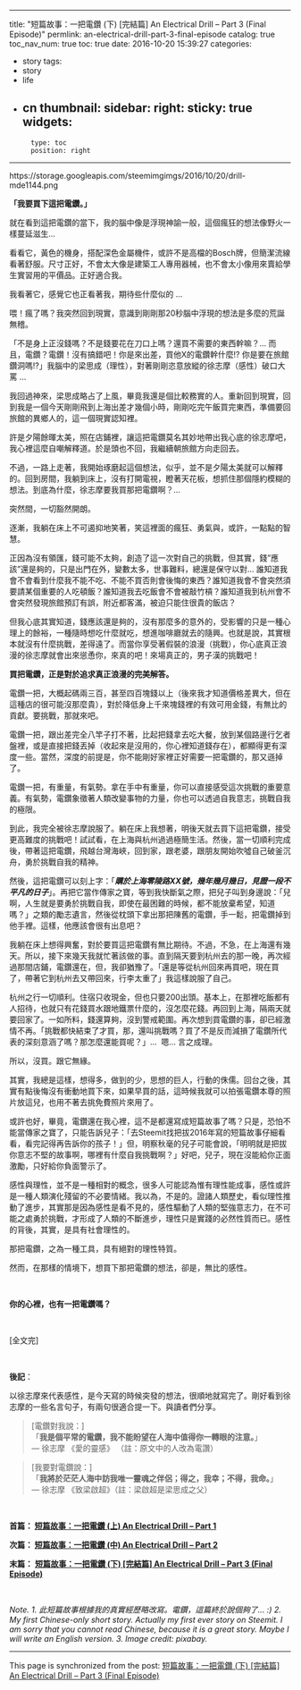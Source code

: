 
---
title: "短篇故事：一把電鑽 (下)  [完結篇]  An Electrical Drill – Part 3 (Final Episode)"
permlink: an-electrical-drill-part-3-final-episode
catalog: true
toc_nav_num: true
toc: true
date: 2016-10-20 15:39:27
categories:
- story
tags:
- story
- life
- cn
thumbnail: 
sidebar:
    right:
        sticky: true
widgets:
    -
        type: toc
        position: right
---


<html>
<p>https://storage.googleapis.com/steemimgimgs/2016/10/20/drill-mde1144.png</p>
<p><strong>「我要買下這把電鑽。」</strong></p>
<p>就在看到這把電鑽的當下，我的腦中像是浮現神諭一般，這個瘋狂的想法像野火一樣蔓延滋生…</p>
<p>看看它，黃色的機身，搭配深色金屬機件，或許不是高檔的Bosch牌，但簡潔流線看著舒服。尺寸正好，不會太大像是建築工人專用器械，也不會太小像用來賣給學生實習用的平價品。正好適合我。</p>
<p>我看著它，感覺它也正看著我，期待些什麼似的 …</p>
<p>喂！瘋了嗎？我突然回到現實，意識到剛剛那20秒腦中浮現的想法是多麼的荒誕無稽。</p>
<p>「不是身上正沒錢嗎？不是錢要花在刀口上嗎？還買不需要的東西幹嘛？… 而且，電鑽？電鑽！沒有搞錯吧！你是來出差，買他X的電鑽幹什麼!? 你是要在旅館鑽洞嗎!?」我腦中的梁思成（理性），對著剛剛恣意放縱的徐志摩（感性）破口大罵 …</p>
<p>我回過神來，梁思成略占了上風，畢竟我還是個比較務實的人。重新回到現實，回到我是一個今天剛剛飛到上海出差才幾個小時，剛剛吃完午飯買完東西，準備要回旅館的異鄉人的，這一個現實認知裡。</p>
<p>許是夕陽餘暉太美，照在店鋪裡，讓這把電鑽莫名其妙地帶出我心底的徐志摩吧，我心裡這麼自嘲解釋道。於是頭也不回，我繼續朝旅館方向走回去。</p>
<p>不過，一路上走著，我開始琢磨起這個想法，似乎，並不是夕陽太美就可以解釋的。回到房間，我躺到床上，沒有打開電視，瞪著天花板，想抓住那個隱約模糊的想法。到底為什麼，徐志摩要我買那把電鑽啊？…</p>
<p>突然間，一切豁然開朗。</p>
<p>逐漸，我躺在床上不可遏抑地笑著，笑這裡面的瘋狂、勇氣與，或許，一點點的智慧。</p>
<p>正因為沒有領匯，錢可能不太夠，創造了這一次對自己的挑戰，但其實，錢”應該”還是夠的，只是出門在外，變數太多，世事難料，總還是保守以對… 誰知道我會不會看到什麼我不能不吃、不能不買否則會後悔的東西？誰知道我會不會突然須要請某個重要的人吃頓飯？誰知道我去吃飯會不會被敲竹槓？誰知道我到杭州會不會突然發現旅館預訂有誤，附近都客滿，被迫只能住很貴的飯店？</p>
<p>但我心底其實知道，錢應該還是夠的，沒有那麼多的意外的，受影響的只是一種心理上的餘裕，一種隨時想吃什麼就吃，想進咖啡廳就去的隨興。也就是說，其實根本就沒有什麼挑戰，差得遠了。而當你享受著假裝的浪漫（挑戰），你心底真正浪漫的徐志摩就會出來慫恿你，來真的吧！來場真正的，男子漢的挑戰吧！</p>
<p><strong>買把電鑽，正是對於追求真正浪漫的完美解答。</strong></p>
<p>電鑽一把，大概起碼兩三百，甚至四百塊錢以上（後來我才知道價格差異大，但在這種店的很可能沒那麼貴），對於降低身上千來塊錢裡的有效可用金錢，有無比的貢獻。要挑戰，那就來吧。</p>
<p>電鑽一把，跟出差完全八竿子打不著，比起把錢拿去吃大餐，放到某個路邊行乞者盤裡，或是直接把錢丟掉（收起來是沒用的，你心裡知道錢存在），都顯得更有深度一些。當然，深度的前提是，你不能剛好家裡正好需要一把電鑽的，那又遜掉了。</p>
<p>電鑽一把，有重量，有氣勢。拿在手中有重量，你可以直接感受這次挑戰的重要意義。有氣勢，電鑽象徵著人類改變事物的力量，你也可以透過自我意志，挑戰自我的極限。</p>
<p>到此，我完全被徐志摩說服了。躺在床上我想著，明後天就去買下這把電鑽，接受更高難度的挑戰吧！試試看，在上海與杭州過過極簡生活。然後，當一切順利完成後，帶著這把電鑽，飛越台灣海峽，回到家，跟老婆，跟朋友開始吹噓自己破釜沉舟，勇於挑戰自我的精神。</p>
<p>然後，這把電鑽可以刻上字：「<em><strong>購於上海零陵路XX號，幾年幾月幾日，見證一段不平凡的日子</strong></em>」。再把它當作傳家之寶，等到我快斷氣之際，把兒子叫到身邊說：「兒啊，人生就是要勇於挑戰自我，即使在最困難的時候，都不能放棄希望，知道嗎？」之類的勵志遺言，然後從枕頭下拿出那把陳舊的電鑽，手一鬆，把電鑽掉到他手裡。這樣，他應該會很有出息吧？</p>
<p>我躺在床上想得興奮，對於要買這把電鑽有無比期待。不過，不急，在上海還有幾天。所以，接下來幾天我就忙著該做的事。直到隔天要到杭州去的那一晚，再次經過那間店鋪，電鑽還在，但，我卻猶豫了。「還是等從杭州回來再買吧，現在買了，帶著它到杭州去又帶回來，行李太重了」我這樣說服了自己。</p>
<p>杭州之行一切順利。住宿只收現金，但也只要200出頭。基本上，在那裡吃飯都有人招待，也就只有花錢買水跟地鐵票什麼的，沒怎麼花錢。再回到上海，隔兩天就要回家了。一如所料，錢還算夠，沒到警戒範圍。再次想到買電鑽的事，卻已經激情不再。「挑戰都快結束了才買，那，還叫挑戰嗎？買了不是反而減損了電鑽所代表的深刻意涵了嗎？那怎麼還能買呢？」... &nbsp;嗯... 言之成理。</p>
<p>所以，沒買。跟它無緣。</p>
<p>其實，我總是這樣，想得多，做到的少，思想的巨人，行動的侏儒。回台之後，其實有點後悔沒有衝動地買下來，如果早買的話，這時候我就可以拍張電鑽本尊的照片放這兒，也用不著去挑免費照片來用了。</p>
<p>或許也好，畢竟，電鑽還在我心裡，這不是都還寫成短篇故事了嗎？只是，恐怕不能當傳家之寶了，只能告訴兒子：「去Steemit找把拔2016年寫的短篇故事仔細看看，看完記得再告訴你的孩子！」但，明察秋毫的兒子可能會說，「明明就是把拔你意志不堅的故事啊，哪裡有什麼自我挑戰啊？」好吧，兒子，現在沒能給你正面激勵，只好給你負面警示了。</p>
<p>感性與理性，並不是一種相對的概念，很多人可能認為惟有理性能成事，感性或許是一種人類演化殘留的不必要情緒。我以為，不是的。證諸人類歷史，看似理性推動了進步，其實那是因為感性是看不見的，感性驅動了人類的堅強意志力，在不可能之處勇於挑戰，才形成了人類的不斷進步，理性只是實踐的必然性質而已。感性的背後，其實，是具有社會理性的。</p>
<p>那把電鑽，之為一種工具，具有絕對的理性特質。</p>
<p>然而，在那樣的情境下，想買下那把電鑽的想法，卻是，無比的感性。</p>
<p><br></p>
<p><strong>你的心裡，也有一把電鑽嗎？</strong></p>
<p><br></p>
<p>[全文完]</p>
<p><br></p>
<p><strong>後記</strong>：</p>
<p>以徐志摩來代表感性，是今天寫的時候突發的想法，很順地就寫完了。剛好看到徐志摩的一些名言句子，有兩句很適合提一下。與讀者們分享。</p>
<blockquote>[電鑽對我說：]<br>
「<strong>我是個平常的電鑽，我不能盼望在人海中值得你一轉眼的注意。</strong>」<br>
— 徐志摩 《愛的靈感》 （註：原文中的人改為電讚）</blockquote>
<blockquote>[我要對電鑽說：]<br>
「<strong>我將於茫茫人海中訪我唯一靈魂之伴侶；得之，我幸；不得，我命。</strong>」<br>
— 徐志摩 《致梁啟超》（註：梁啟超是梁思成之父）</blockquote>
<p><br></p>
<p><strong>首篇：&nbsp;</strong><a href="https://steemit.com/story/@deanliu/an-electrical-drill-part-1"><strong>短篇故事：一把電鑽 (上) An Electrical Drill – Part 1</strong></a></p>
<p><strong>次篇： </strong><a href="https://steemit.com/story/@deanliu/an-electrical-drill-part-2"><strong>短篇故事：一把電鑽 (中) An Electrical Drill – Part 2</strong></a></p>
<p><strong>末篇：</strong> <a href="https://steemit.com/story/@deanliu/an-electrical-drill-part-3-final-episode"><strong>短篇故事：一把電鑽 (下) [完結篇] An Electrical Drill – Part 3 (Final Episode)</strong></a></p>
<p><br></p>
<p><em>Note. 1. 此短篇故事根據我的真實經歷略改寫。電鑽，這篇終於說個夠了... :) 2. My first Chinese-only short story. Actually my first ever story on Steemit. I am sorry that you cannot read Chinese, because it is a great story. Maybe I will write an English version. 3. Image credit: pixabay.</em></p>
</html>

- - -

This page is synchronized from the post: [短篇故事：一把電鑽 (下)  [完結篇]  An Electrical Drill – Part 3 (Final Episode)](https://steemit.com/@deanliu/an-electrical-drill-part-3-final-episode)
